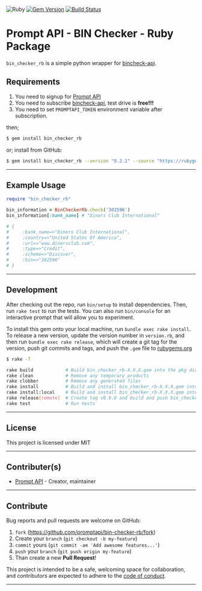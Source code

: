 ![Ruby](https://img.shields.io/badge/ruby-2.7.0-green.svg)
[![Gem Version](https://badge.fury.io/rb/bin_checker_rb.svg)](https://badge.fury.io/rb/bin_checker_rb)
[![Build Status](https://travis-ci.org/promptapi/bin_checker_rb.svg?branch=main)](https://travis-ci.org/promptapi/bin_checker_rb)


# Prompt API - BIN Checker - Ruby Package

`bin_checker_rb` is a simple python wrapper for [bincheck-api][bincheck-api].

## Requirements

1. You need to signup for [Prompt API][promptapi-signup]
1. You need to subscribe [bincheck-api][bincheck-api], test drive is **free!!!**
1. You need to set `PROMPTAPI_TOKEN` environment variable after subscription.

then;

```bash
$ gem install bin_checker_rb
```

or; install from GitHub:

```bash
$ gem install bin_checker_rb --version "0.2.1" --source "https://rubygems.pkg.github.com/promptapi"
```

---

## Example Usage

```ruby
require "bin_checker_rb"

bin_information = BinCheckerRb.check('302596')
bin_information[:bank_name] # "Diners Club International"

# {
#     :bank_name=>"Diners Club International", 
#     :country=>"United States Of America", 
#     :url=>"www.dinersclub.com", 
#     :type=>"Credit", 
#     :scheme=>"Discover", 
#     :bin=>"302596"
# }
```

---

## Development

After checking out the repo, run `bin/setup` to install dependencies. Then,
run `rake test` to run the tests. You can also run `bin/console` for an
interactive prompt that will allow you to experiment.

To install this gem onto your local machine, run `bundle exec rake install`.
To release a new version, update the version number in `version.rb`, and then
run `bundle exec rake release`, which will create a git tag for the version,
push git commits and tags, and push the `.gem` file to
[rubygems.org][rubygems]

```bash
$ rake -T

rake build            # Build bin_checker_rb-X.X.X.gem into the pkg directory
rake clean            # Remove any temporary products
rake clobber          # Remove any generated files
rake install          # Build and install bin_checker_rb-X.X.X.gem into system gems
rake install:local    # Build and install bin_checker_rb-X.X.X.gem into system gems without network access
rake release[remote]  # Create tag v0.0.0 and build and push bin_checker_rb-X.X.X.gem to rubygems.org
rake test             # Run tests
```

---

## License

This project is licensed under MIT

---

## Contributer(s)

* [Prompt API](https://github.com/promptapi) - Creator, maintainer

---

## Contribute

Bug reports and pull requests are welcome on GitHub:

1. `fork` (https://github.com/promptapi/bin-checker-rb/fork)
1. Create your `branch` (`git checkout -b my-feature`)
1. `commit` yours (`git commit -am 'Add awesome features...'`)
1. `push` your `branch` (`git push origin my-feature`)
1. Than create a new **Pull Request**!

This project is intended to be a safe,
welcoming space for collaboration, and contributors are expected to adhere to
the [code of conduct][coc].

---


[bincheck-api]:     https://promptapi.com/marketplace/description/bincheck-api
[promptapi-signup]: https://promptapi.com/#signup-form
[rubygems]:         https://rubygems.org
[coc]:              https://github.com/promptapi/bin_checker_rb/blob/main/CODE_OF_CONDUCT.md
